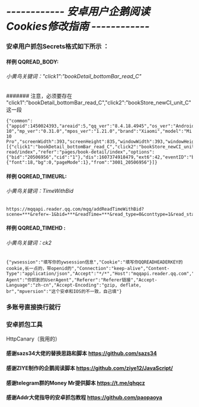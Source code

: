 # *------------ 安卓用户企鹅阅读 Cookies修改指南 ------------*

### 安卓用户抓包Secrets格式如下所示  ：
#### 样例 QQREAD_BODY:  
###### 小黄鸟关键词："click1":"bookDetail_bottomBar_read_C"
####### 注意，必须要存在 "click1":"bookDetail_bottomBar_read_C","click2":"bookStore_newCI_unit_C" 这一段
  ```
{"common":{"appid":1450024393,"areaid":5,"qq_ver":"8.4.18.4945","os_ver":"Android 10","mp_ver":"0.31.0","mpos_ver":"1.21.0","brand":"Xiaomi","model":"Mi 10 Pro","screenWidth":393,"screenHeight":835,"windowWidth":393,"windowHeight":781,"openid":"11","guid":111,"session":"11","scene":3001,"source":-1,"hasRedDot":"false","missions":-1,"caseID":-1},"dataList":[{"click1":"bookDetail_bottomBar_read_C","click2":"bookStore_newCI_unit_C","route":"pages/book-read/index","refer":"pages/book-detail/index","options":{"bid":"20506956","cid":"1"},"dis":1607374918479,"ext6":42,"eventID":"bookRead_show_I","type":"shown","ccid":1,"bid":"20506956","bookStatus":1,"bookPay":0,"chapterStatus":0,"ext1":{"font":18,"bg":0,"pageMode":1},"from":"3001_20506956"}]}

  ```
#### 样例 QQREAD_TIMEURL:  
###### 小黄鸟关键词：TimeWithBid
  ```
https://mqqapi.reader.qq.com/mqq/addReadTimeWithBid?scene=***&refer=-1&bid=***&readTime=***&read_type=0&conttype=1&read_status=0&chapter_info=%5B%7B%221%22%3A%7B%22readTime%22%3A***%2C%22pay_status%22%3A0%7D%7D%5D&sp=-1
  ```
#### 样例 QQREAD_TIMEHD :   
###### 小黄鸟关键词：ck2
  ```
{"ywsession":"填写你的ywsession信息","Cookie":"填写你QQREADHEADERKEY的cookie,长一点的，带openid的","Connection":"keep-alive","Content-Type":"application/json","Accept":"*/*","Host":"mqqapi.reader.qq.com","User-Agent":"你抓到的UserAgent","Referer":"Referer链接","Accept-Language":"zh-cn","Accept-Encoding":"gzip, deflate, br","mpversion":"这个安卓和IOS的不一致，自己填"}
  ```
### 多账号直接换行就行  

### 安卓抓包工具  
HttpCanary（我用的）

#### 感谢sazs34大佬的替换思路和脚本  https://github.com/sazs34  
#### 感谢ZIYE制作的企鹅阅读脚本  https://github.com/ziye12/JavaScript/  
#### 感谢telegram群的Money Mr提供脚本 https://t.me/qhqcz
#### 感谢Addr大佬指导的安卓抓包教程 https://github.com/paopaoya

